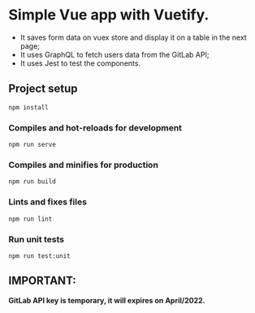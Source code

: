 # Simple Vue app with Vuetify.

 - It saves form data on vuex store and display it on a table in the next page;
 - It uses GraphQL to fetch users data from the GitLab API;
 - It uses Jest to test the components.


 ## Project setup
```
npm install
```

### Compiles and hot-reloads for development
```
npm run serve
```

### Compiles and minifies for production
```
npm run build
```

### Lints and fixes files
```
npm run lint
```

### Run unit tests
```
npm run test:unit
```


## IMPORTANT:
**GitLab API key is temporary, it will expires on April/2022.**